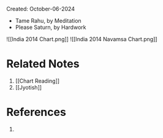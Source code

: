 Created: October-06-2024

- Tame Rahu, by Meditation
- Please Saturn, by Hardwork

![[India 2014 Chart.png]]
![[India 2014 Navamsa Chart.png]]

# Related Notes

1. [[Chart Reading]]
2. [[Jyotish]]
# References

1. 